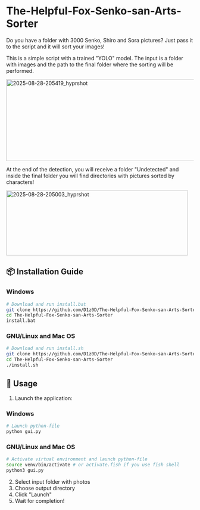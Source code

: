 # The-Helpful-Fox-Senko-san-Arts-Sorter
Do you have a folder with 3000 Senko, Shiro and Sora pictures? Just pass it to the script and it will sort your images!

This is a simple script with a trained "YOLO" model. The input is a folder with images and the path to the final folder where the sorting will be performed.

<img width="573" height="219" alt="2025-08-28-205419_hyprshot" src="https://github.com/user-attachments/assets/9406ffe7-7f4f-4c81-ac88-1ef67058fc16" />

At the end of the detection, you will receive a folder "Undetected" and inside the final folder you will find directories with pictures sorted by characters!

<img width="488" height="174" alt="2025-08-28-205003_hyprshot" src="https://github.com/user-attachments/assets/e1d358d4-6e22-4fb4-8381-fa30ce403d10" />

## 📦 Installation Guide

### Windows
```bash
# Download and run install.bat
git clone https://github.com/D1z0D/The-Helpful-Fox-Senko-san-Arts-Sorter.git
cd The-Helpful-Fox-Senko-san-Arts-Sorter
install.bat
```

### GNU/Linux and Mac OS
```bash
# Download and run install.sh
git clone https://github.com/D1z0D/The-Helpful-Fox-Senko-san-Arts-Sorter.git
cd The-Helpful-Fox-Senko-san-Arts-Sorter
./install.sh
```

## 🚀 Usage

1. Launch the application:

### Windows
```bash
# Launch python-file
python gui.py
```

### GNU/Linux and Mac OS
```bash
# Activate virtual environment and launch python-file
source venv/bin/activate # or activate.fish if you use fish shell
python3 gui.py
```

2. Select input folder with photos
3. Choose output directory
4. Click "Launch"
5. Wait for completion!








